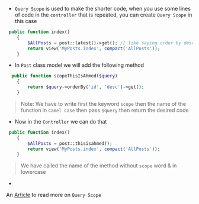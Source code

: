 - `Query Scope` is used to make the shorter code, when you use
  some lines of code in the `controller` that is repeated, you can
  create `Query Scope` in this case

````php
 public function index()
    {
        $AllPosts = post::latest()->get(); // like saying order by desc
        return view('MyPosts.index', compact('AllPosts'));
    }
````

- In `Post` class model we will add the following method

````php
  public function scopeThisIsAhmed($query)
    {
        return $query->orderBy('id', 'desc')->get();
    }
````

> Note: We have to write first the keyword `scope` then the name of the function
> in `Camel Case` then pass `$query` then return the desired code

- Now in the `Controller` we can do that

````php
 public function index()
    {
        $AllPosts = post::thisisahmed();
        return view('MyPosts.index', compact('AllPosts'));
    }
````

> We have called the name of the method without `scope` word & in lowercase

-
An [Article](https://etharshrouf.com/ar/article/10/%D9%85%D8%A7-%D9%87%D9%8A-query-scopes-%D9%81%D9%8A-laravel-eloquent)
to read more on `Query Scope` 
